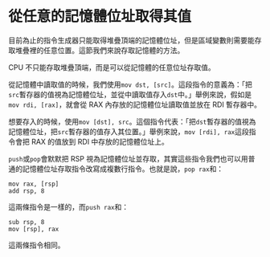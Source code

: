 # 從任意的記憶體位址取得其值

目前為止的指令生成器只能取得堆疊頂端的記憶體位址，但是區域變數則需要能存取堆疊裡的任意位置。這節我們來說存取記憶體的方法。

CPU 不只能存取堆疊頂端，而是可以從記憶體的任意位址存取值。

從記憶體中讀取值的時候，我們使用`mov dst, [src]`。這段指令的意義為：「把`src`暫存器的值視為記憶體位址，並從中讀取值存入`dst`中。」舉例來說，假如是`mov rdi, [rax]`，就會從 RAX 內存放的記憶體位址讀取值並放在 RDI 暫存器中。

想要存入的時候，使用`mov [dst], src`。這個指令代表：「把`dst`暫存器的值視為記憶體位址，把`src`暫存器的值存入其位置。」舉例來說，`mov [rdi], rax`這段指令會把 RAX 的值放到 RDI 中存放的記憶體位址上。

`push`或`pop`會默默把 RSP 視為記憶體位址並存取，其實這些指令我們也可以用普通的記憶體位址存取指令改寫成複數行指令。也就是說，`pop rax`和：

```text
mov rax, [rsp]
add rsp, 8
```



這兩條指令是一樣的，而`push rax`和：

```text
sub rsp, 8
mov [rsp], rax
```

這兩條指令相同。

